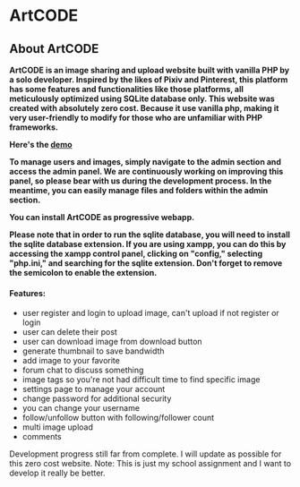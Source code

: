 
# ArtCODE

## About ArtCODE 
**ArtCODE is an image sharing and upload website built with vanilla PHP by a solo developer.
Inspired by the likes of Pixiv and Pinterest, this platform has some features and functionalities like those platforms, all meticulously optimized using SQLite database only. This website was created with absolutely zero cost. Because it use vanilla php, making it very user-friendly to modify for those who are unfamiliar with PHP frameworks.**

**Here's the [demo](https://test-artcode.artworldjp.repl.co/)**


**To manage users and images, simply navigate to the admin section and access the admin panel. We are continuously working on improving this panel, so please bear with us during the development process. In the meantime, you can easily manage files and folders within the admin section.**

**You can install ArtCODE as progressive webapp.**

**Please note that in order to run the sqlite database, you will need to install the sqlite database extension. If you are using xampp, you can do this by accessing the xampp control panel, clicking on "config," selecting "php.ini," and searching for the sqlite extension. Don't forget to remove the semicolon to enable the extension.**

<h4>Features:</h4>

<ul>
<li>user register and login to upload image, can't upload if not register or login</li>
<li>user can delete their post</li>
<li>user can download image from download button</li>
<li>generate thumbnail to save bandwidth</li>
<li>add image to your favorite</li>
<li>forum chat to discuss something</li>
<li>image tags so you're not had difficult time to find specific image</li>
<li>settings page to manage your account</li>
<li>change password for additional security</li>
<li>you can change your username</li>
<li>follow/unfollow button with following/follower count</li>
<li>multi image upload</li>
<li>comments</li>
</ul>

Development progress still far from complete. I will update as possible for this zero cost website.
Note: This is just my school assignment and I want to develop it really be better.

